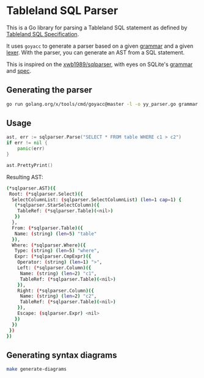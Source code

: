 # Tableland SQL Parser

This is a Go library for parsing a Tableland SQL statement as defined by [Tableland SQL Specification](https://textile.notion.site/Tableland-SQL-Specification-9493b88eac8b4dd9ad5dc76323f7f087).

It uses `goyacc` to generate a parser based on a given [grammar](./grammar.y) and a given [lexer](lexer.go).
With the parser, you can generate an AST from a SQL statement.

This is inspired on the [xwb1989/sqlparser](https://github.com/xwb1989/sqlparser), with eyes on SQLite's [grammar](https://repo.or.cz/sqlite.git/blob/HEAD:/src/parse.y) and [spec](https://www.sqlite.org/lang.html).

## Generating the parser

```bash
go run golang.org/x/tools/cmd/goyacc@master -l -o yy_parser.go grammar.y
```

## Usage

```go
ast, err := sqlparser.Parse("SELECT * FROM table WHERE c1 > c2")
if err != nil {
    panic(err)
}

ast.PrettyPrint()
```

Resulting AST:

```bash
(*sqlparser.AST)({
 Root: (*sqlparser.Select)({
  SelectColumnList: (sqlparser.SelectColumnList) (len=1 cap=1) {
   (*sqlparser.StarSelectColumn)({
    TableRef: (*sqlparser.Table)(<nil>)
   })
  },
  From: (*sqlparser.Table)({
   Name: (string) (len=5) "table"
  }),
  Where: (*sqlparser.Where)({
   Type: (string) (len=5) "where",
   Expr: (*sqlparser.CmpExpr)({
    Operator: (string) (len=1) ">",
    Left: (*sqlparser.Column)({
     Name: (string) (len=2) "c1",
     TableRef: (*sqlparser.Table)(<nil>)
    }),
    Right: (*sqlparser.Column)({
     Name: (string) (len=2) "c2",
     TableRef: (*sqlparser.Table)(<nil>)
    }),
    Escape: (sqlparser.Expr) <nil>
   })
  })
 })
})
 ```

## Generating syntax diagrams

```bash
make generate-diagrams
```
